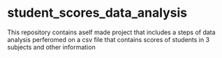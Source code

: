 # student_scores_data_analysis

This repository contains aself made project that includes a steps of data analysis perferomed on a csv file that contains scores of students in 3 subjects and other information 
